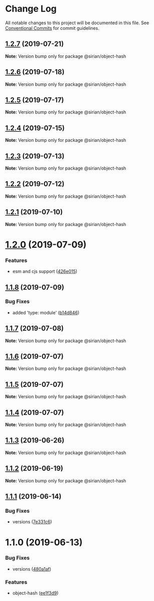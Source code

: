 # Change Log

All notable changes to this project will be documented in this file.
See [Conventional Commits](https://conventionalcommits.org) for commit guidelines.

## [1.2.7](https://github.com/sirian/js/compare/@sirian/object-hash@1.2.6...@sirian/object-hash@1.2.7) (2019-07-21)

**Note:** Version bump only for package @sirian/object-hash





## [1.2.6](https://github.com/sirian/js/compare/@sirian/object-hash@1.2.5...@sirian/object-hash@1.2.6) (2019-07-18)

**Note:** Version bump only for package @sirian/object-hash





## [1.2.5](https://github.com/sirian/js/compare/@sirian/object-hash@1.2.4...@sirian/object-hash@1.2.5) (2019-07-17)

**Note:** Version bump only for package @sirian/object-hash





## [1.2.4](https://github.com/sirian/js/compare/@sirian/object-hash@1.2.3...@sirian/object-hash@1.2.4) (2019-07-15)

**Note:** Version bump only for package @sirian/object-hash





## [1.2.3](https://github.com/sirian/js/compare/@sirian/object-hash@1.2.2...@sirian/object-hash@1.2.3) (2019-07-13)

**Note:** Version bump only for package @sirian/object-hash





## [1.2.2](https://github.com/sirian/js/compare/@sirian/object-hash@1.2.1...@sirian/object-hash@1.2.2) (2019-07-12)

**Note:** Version bump only for package @sirian/object-hash





## [1.2.1](https://github.com/sirian/js/compare/@sirian/object-hash@1.2.0...@sirian/object-hash@1.2.1) (2019-07-10)

**Note:** Version bump only for package @sirian/object-hash





# [1.2.0](https://github.com/sirian/js/compare/@sirian/object-hash@1.1.8...@sirian/object-hash@1.2.0) (2019-07-09)


### Features

* esm and cjs support ([426e015](https://github.com/sirian/js/commit/426e015))





## [1.1.8](https://github.com/sirian/js/compare/@sirian/object-hash@1.1.7...@sirian/object-hash@1.1.8) (2019-07-09)


### Bug Fixes

* added 'type: module' ([b14d846](https://github.com/sirian/js/commit/b14d846))





## [1.1.7](https://github.com/sirian/js/compare/@sirian/object-hash@1.1.6...@sirian/object-hash@1.1.7) (2019-07-08)

**Note:** Version bump only for package @sirian/object-hash





## [1.1.6](https://github.com/sirian/js/compare/@sirian/object-hash@1.1.5...@sirian/object-hash@1.1.6) (2019-07-07)

**Note:** Version bump only for package @sirian/object-hash





## [1.1.5](https://github.com/sirian/js/compare/@sirian/object-hash@1.1.4...@sirian/object-hash@1.1.5) (2019-07-07)

**Note:** Version bump only for package @sirian/object-hash





## [1.1.4](https://github.com/sirian/js/compare/@sirian/object-hash@1.1.3...@sirian/object-hash@1.1.4) (2019-07-07)

**Note:** Version bump only for package @sirian/object-hash





## [1.1.3](https://github.com/sirian/js/compare/@sirian/object-hash@1.1.2...@sirian/object-hash@1.1.3) (2019-06-26)

**Note:** Version bump only for package @sirian/object-hash





## [1.1.2](https://github.com/sirian/js/compare/@sirian/object-hash@1.1.1...@sirian/object-hash@1.1.2) (2019-06-19)

**Note:** Version bump only for package @sirian/object-hash





## [1.1.1](https://github.com/sirian/js/compare/@sirian/object-hash@1.1.0...@sirian/object-hash@1.1.1) (2019-06-14)


### Bug Fixes

* versions ([7e331c6](https://github.com/sirian/js/commit/7e331c6))





# 1.1.0 (2019-06-13)


### Bug Fixes

* versions ([480a1af](https://github.com/sirian/js/commit/480a1af))


### Features

* object-hash ([ee1f3d9](https://github.com/sirian/js/commit/ee1f3d9))
